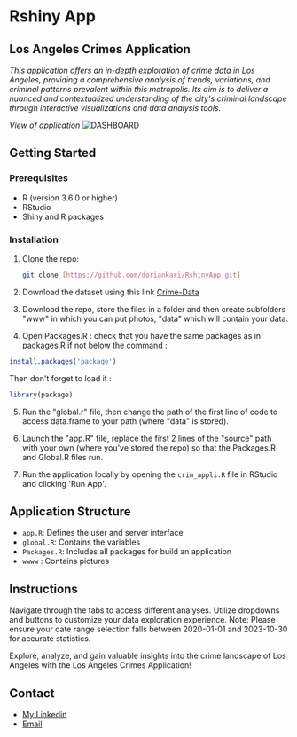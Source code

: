 # Rshiny App

## Los Angeles Crimes Application 



*This application offers an in-depth exploration of crime data in Los Angeles,
  providing a comprehensive analysis of trends, variations, and criminal 
  patterns prevalent within this metropolis.
  Its aim is to deliver a nuanced and contextualized understanding of 
  the city's criminal landscape through interactive visualizations and 
  data analysis tools.*

*View of application*
![DASHBOARD](https://github.com/doriankari/RshinyApp/assets/146330254/7e148bd2-2c4e-4fac-a900-4d62fbc1d170)

## Getting Started

### Prerequisites

- R (version 3.6.0 or higher)
- RStudio
- Shiny and R packages

### Installation

1. Clone the repo:
   ```sh
   git clone [https://github.com/doriankari/RshinyApp.git]
   ```
2. Download the dataset using this link [Crime-Data](https://data.lacity.org/Public-Safety/Crime-Data-from-2020-to-Present/2nrs-mtv8/about_data)

3. Download the repo, store the files in a folder and then create subfolders "www" in which you can put photos, "data" which will contain your data.
   
4. Open Packages.R : 
check that you have the same packages as in packages.R if not below the command :
```R
install.packages('package')
```
Then don't forget to load it :
```R
library(package)
```
5. Run the "global.r" file, then change the path of the first line of code to access data.frame to your path (where "data" is stored).

6. Launch the "app.R" file, replace the first 2 lines of the "source" path with your own (where you've stored the repo) so that the Packages.R and Global.R files run.

7. Run the application locally by opening the `crim_appli.R` file in RStudio and clicking 'Run App'. 

## Application Structure

- `app.R`: Defines the user and server interface
- `global.R`: Contains the variables 
- `Packages.R`: Includes all packages for build an application
- `wwww` : Contains pictures

## Instructions 

Navigate through the tabs to access different analyses.
Utilize dropdowns and buttons to customize your data exploration experience.
Note: Please ensure your date range selection falls between 2020-01-01 and 2023-10-30 for accurate statistics.

Explore, analyze, and gain valuable insights into the crime landscape of Los Angeles with the Los Angeles Crimes Application!

## Contact

- [My Linkedin](https://www.linkedin.com/in/dorian-amri-8685a2177/)
- [Email](amri.dk@hotmail.com)
